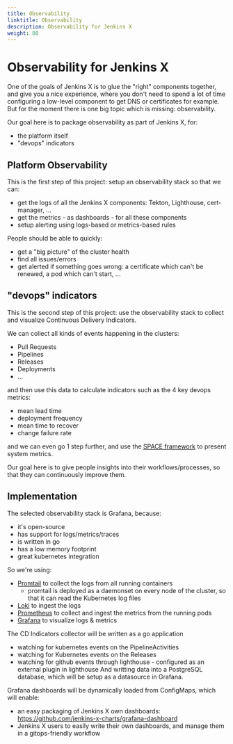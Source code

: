 ```yaml
---
title: Observability
linktitle: Observability
description: Observability for Jenkins X
weight: 80
---
```


# Observability for Jenkins X

One of the goals of Jenkins X is to glue the "right" components together, and give you a nice experience, where you don't need to spend a lot of time configuring a low-level component to get DNS or certificates for example.
But for the moment there is one big topic which is missing: observability.

Our goal here is to package observability as part of Jenkins X, for:
- the platform itself
- "devops" indicators

## Platform Observability

This is the first step of this project: setup an observability stack so that we can:
- get the logs of all the Jenkins X components: Tekton, Lighthouse, cert-manager, ...
- get the metrics - as dashboards - for all these components
- setup alerting using logs-based or metrics-based rules

People should be able to quickly:
- get a "big picture" of the cluster health
- find all issues/errors
- get alerted if something goes wrong: a certificate which can't be renewed, a pod which can't start, ...

## "devops" indicators

This is the second step of this project: use the observability stack to collect and visualize Continuous Delivery Indicators.

We can collect all kinds of events happening in the clusters:
- Pull Requests
- Pipelines
- Releases
- Deployments
- ...

and then use this data to calculate indicators such as the 4 key devops metrics: 
- mean lead time
- deployment frequency
- mean time to recover
- change failure rate

and we can even go 1 step further, and use the [SPACE framework](https://queue.acm.org/detail.cfm?id=3454124k) to present system metrics.

Our goal here is to give people insights into their workflows/processes, so that they can continuously improve them.

## Implementation

The selected observability stack is Grafana, because:
- it's open-source
- has support for logs/metrics/traces
- is written in go
- has a low memory footprint
- great kubernetes integration

So we're using:
- [Promtail](https://grafana.com/docs/loki/latest/clients/promtail/) to collect the logs from all running containers
  - promtail is deployed as a daemonset on every node of the cluster, so that it can read the Kubernetes log files
- [Loki](https://grafana.com/docs/loki/latest/) to ingest the logs
- [Prometheus](https://prometheus.io/) to collect and ingest the metrics from the running pods
- [Grafana](https://grafana.com/docs/grafana/latest/) to visualize logs & metrics

The CD Indicators collector will be written as a go application
- watching for kubernetes events on the PipelineActivities
- watching for Kubernetes events on the Releases
- watching for github events through lighthouse - configured as an external plugin in lighthouse
And writting data into a PostgreSQL database, which will be setup as a datasource in Grafana.

Grafana dashboards will be dynamically loaded from ConfigMaps, which will enable:
- an easy packaging of Jenkins X own dashboards: https://github.com/jenkins-x-charts/grafana-dashboard
- Jenkins X users to easily write their own dashboards, and manage them in a gitops-friendly workflow
